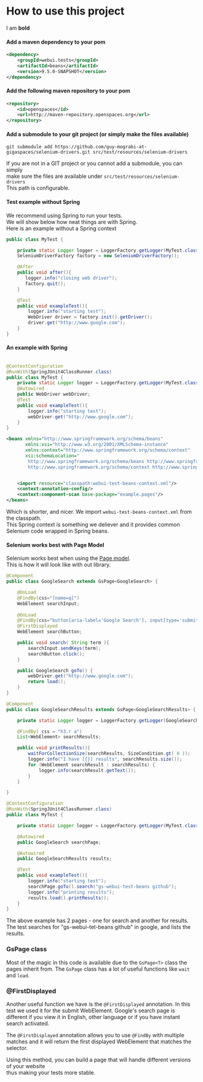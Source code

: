 # How to use this project

I am **bold**<link href="style.css" rel="stylesheet"></link>


#### Add a maven dependency to your pom


```xml        
<dependency>
    <groupId>webui.tests</groupId>
    <artifactId>beans</artifactId>
    <version>9.5.0-SNAPSHOT</version>
</dependency>
```


#### Add the following maven repository to your pom

```xml
<repository>
    <id>openspaces</id>
    <url>http://maven-repository.openspaces.org</url>
</repository>
```

#### Add a submodule to your git project (or simply make the files available)

    git submodule add https://github.com/guy-mograbi-at-gigaspaces/selenium-drivers.git src/test/resources/selenium-drivers

If you are not in a GIT project or you cannot add a submodule, you can simply  
make sure the files are available under `src/test/resources/selenium-drivers`  
This path is configurable. 

#### Test example without Spring 
We recommend using Spring to run your tests.  
We will show below how neat things are with Spring.  
Here is an example without a Spring context

```java
public class MyTest {

    private static Logger logger = LoggerFactory.getLogger(MyTest.class);
    SeleniumDriverFactory factory = new SeleniumDriverFactory();

    @After
    public void after(){
       logger.info("closing web driver");
       factory.quit();
    }

    @Test
    public void exampleTest(){
        logger.info("starting test");
        WebDriver driver = factory.init().getDriver();
        driver.get("http://www.google.com");
    }
}
```


#### An example with Spring

```java
    
@ContextConfiguration
@RunWith(SpringJUnit4ClassRunner.class)
public class MyTest {
    private static Logger logger = LoggerFactory.getLogger(MyTest.class);
    @Autowired
    public WebDriver webDriver;
    @Test
    public void exampleTest(){
        logger.info("starting test");
        webDriver.get("http://www.google.com");
    }
}

```

```xml
<beans xmlns="http://www.springframework.org/schema/beans"
       xmlns:xsi="http://www.w3.org/2001/XMLSchema-instance"
       xmlns:context="http://www.springframework.org/schema/context"
       xsi:schemaLocation="
    	http://www.springframework.org/schema/beans http://www.springframework.org/schema/beans/spring-beans-3.1.xsd
		http://www.springframework.org/schema/context http://www.springframework.org/schema/context/spring-context.xsd">


    <import resource="classpath:webui-test-beans-context.xml"/>
    <context:annotation-config/>
    <context:component-scan base-package="example.pages"/>
</beans>
```

  Which is shorter, and nicer. We import `webui-test-beans-context.xml` from the classpath.  
  This Spring context is something we deliever and it provides common Selenium code wrapped in Spring beans.  
  

#### Selenium works best with Page Model 

Selenium works best when using the [Page model](https://code.google.com/p/selenium/wiki/PageObjects).   
This is how it will look like with out library. 

```java
@Component
public class GoogleSearch extends GsPage<GoogleSearch> {

    @OnLoad
    @FindBy(css="[name=q]")
    WebElement searchInput;
    
    @OnLoad
    @FindBy(css="button[aria-label='Google Search'], input[type='submit'],table>tbody>tr>td>table>tbody>tr>td>div>div>span>span>input")
    @FirstDisplayed
    WebElement searchButton;

    public void search( String term ){
        searchInput.sendKeys(term);
        searchButton.click();
    }

    public GoogleSearch goTo() {
        webDriver.get("http://www.google.com");
        return load();
    }
}
```
```java
@Component
public class GoogleSearchResults extends GsPage<GoogleSearchResults> {

    private static Logger logger = LoggerFactory.getLogger(GoogleSearchResults.class);

    @FindBy( css = "h3.r a")
    List<WebElement> searchResults;

    public void printResults(){
        waitForCollectionSize(searchResults, SizeCondition.gt( 0 ));
        logger.info("I have [{}] results", searchResults.size());
        for (WebElement searchResult : searchResults) {
            logger.info(searchResult.getText());
        }
    }

}
```
```java
@ContextConfiguration
@RunWith(SpringJUnit4ClassRunner.class)
public class MyTest {

    private static Logger logger = LoggerFactory.getLogger(MyTest.class);

    @Autowired
    public GoogleSearch searchPage;

    @Autowired
    public GoogleSearchResults results;

    @Test
    public void exampleTest(){
        logger.info("starting test");
        searchPage.goTo().search("gs-webui-test-beans github");
        logger.info("printing results");
        results.load().printResults();
    }
}
```

The above example has 2 pages - one for search and another for results.
The test searches for "gs-webui-tet-beans github" in google, and lists the results.

###    GsPage class

Most of the magic in this code is available due to the `GsPage<T>` class the pages inherit from.
The `GsPage` class has a lot of useful functions like `wait` and `load`.

###    @FirstDisplayed

Another useful function we have is the `@FirstDisplayed` annotation.
In this test we used it for the submit WebElement.
Google's search page is different if you view it in English, other language or if you have instant search activated.

The `@FirstDisplayed` annotation allows you to use `@FindBy` with multiple matches and it will return
the first displayed WebElement that matches the selector.

Using this method, you can build a page that will handle different versions of your website  
thus making your tests more stable. 



